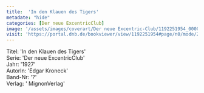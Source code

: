 ```yaml
---
title:  'In den Klauen des Tigers'
metadate: "hide"
categories: [Der neue ExcentricClub]
image: '/assets/images/coverart/Der neue Excentric-Club/1192251954_00000010.jpg'
visit: 'https://portal.dnb.de/bookviewer/view/1192251954#page/n0/mode/2up'
---
```

Titel: 'In den Klauen des Tigers' <br>
Serie: 'Der neue ExcentricClub' <br>
Jahr: '1927' <br>
AutorIn: 'Edgar Kroneck' <br>
Band-Nr: '?' <br>
Verlag: ' MignonVerlag'